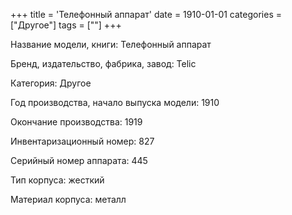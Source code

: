 +++
title = 'Телефонный аппарат'
date = 1910-01-01
categories = ["Другое"]
tags = [""]
+++

Название модели, книги: Телефонный аппарат

Бренд, издательство, фабрика, завод: Telic

Категория: Другое

Год производства, начало выпуска модели: 1910

Окончание производства: 1919

Инвентаризационный номер: 827

Серийный номер аппарата: 445

Тип корпуса: жесткий

Материал корпуса: металл

